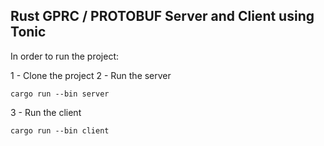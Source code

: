 ## Rust GPRC / PROTOBUF Server and Client using Tonic

In order to run the project:

1 - Clone the project
2 - Run the server
```
cargo run --bin server
```
3 - Run the client
```
cargo run --bin client
```
